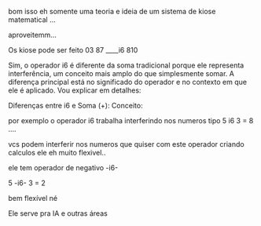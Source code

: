 bom isso eh somente uma teoria e ideia de um sistema 
de kiose matematical ... 

aproveitemm...


Os kiose pode ser feito 
03
87
____i6
810


Sim, o operador i6 é diferente da soma tradicional porque ele representa interferência, um conceito mais amplo do que simplesmente somar. A diferença principal está no significado do operador e no contexto em que ele é aplicado. Vou explicar em detalhes:

Diferenças entre i6 e Soma (+):
Conceito:

por exemplo o operador i6 trabalha interferindo nos numeros 
tipo 5 i6 3 = 8 ....


vcs podem interferir nos numeros que quiser com este operador 
criando calculos ele eh muito flexivel..

ele tem operador de negativo -i6- 

5 -i6- 3 = 2 

bem flexível né 


























Ele serve pra IA e outras áreas 
